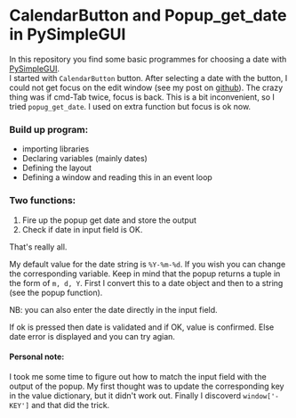 # CalendarButton and Popup_get_date in PySimpleGUI
In this repository you find some basic programmes for choosing a date with [PySimpleGUI](https://www.pysimplegui.org/en/latest/).  
I started with `CalendarButton` button. After selecting a date with the button, I could not get focus on the edit window (see my post on [github](https://github.com/PySimpleGUI/PySimpleGUI/issues/6083)).
The crazy thing was if cmd-Tab twice, focus is back. This is a bit inconvenient, so I tried `popug_get_date`. I used on extra function but focus is ok now.


### Build up program:
- importing libraries 
- Declaring variables (mainly dates)
- Defining the layout
- Defining a window and reading this in an event loop

### Two functions:
1. Fire up the popup get date and store the output
2. Check if date in input field is OK.

That's really all.


My default value for the date string is `%Y-%m-%d`. If you wish you can change the corresponding variable. Keep in mind that the popup returns a tuple in the form of `m, d, Y`. First I convert this to a date object and then to a string (see the popup function).

NB: you can also enter the date directly in the input field.

If ok is pressed then date is validated and if OK,  value is confirmed. Else date error is displayed and you can try agian.

#### Personal note:
I took me some time to figure out how to match the input field with the output of the popup. My first thought was to update the corresponding key in the value dictionary, but it didn't work out. Finally I discoverd `window['-KEY']` and that did the trick.
